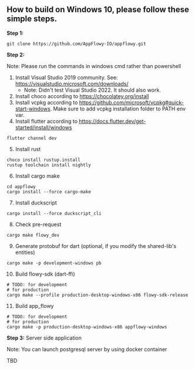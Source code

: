 ## How to build on Windows 10, please follow these simple steps.

**Step 1:**

```shell
git clone https://github.com/AppFlowy-IO/appflowy.git
```

**Step 2:**

Note: Please run the commands in windows cmd rather than powershell

1. Install Visual Studio 2019 community. See: https://visualstudio.microsoft.com/downloads/
    - Note: Didn't test Visual Studio 2022. It should also work.
2. Install choco according to https://chocolatey.org/install
3. Install vcpkg according to https://github.com/microsoft/vcpkg#quick-start-windows. Make sure to add vcpkg installation folder to PATH env var.
4. Install flutter according to https://docs.flutter.dev/get-started/install/windows
```shell
flutter channel dev
```
5. Install rust
```shell
choco install rustup.install
rustup toolchain install nightly
```
6. Install cargo make
```shell
cd appflowy
cargo install --force cargo-make
```
7. Install duckscript
```shell
cargo install --force duckscript_cli
```
8. Check pre-request
```shell
cargo make flowy_dev
```
9. Generate protobuf for dart (optional, if you modify the shared-lib's entities)
```shell
cargo make -p development-windows pb
```
10. Build flowy-sdk (dart-ffi)
```shell
# TODO: for development
# for production
cargo make --profile production-desktop-windows-x86 flowy-sdk-release
```
11. Build app_flowy
```shell
# TODO: for development
# for production
cargo make -p production-desktop-windows-x86 appflowy-windows
```

**Step 3:**  Server side application

Note: You can launch postgresql server by using docker container

TBD
